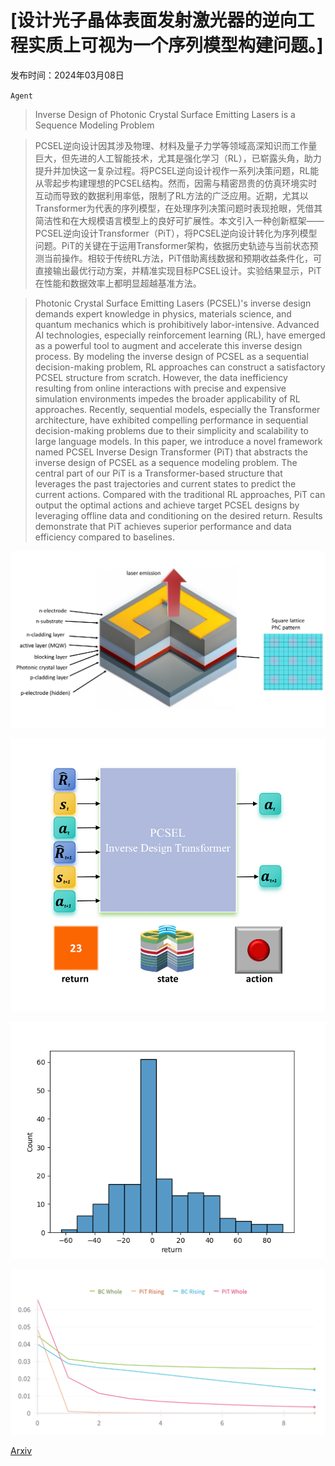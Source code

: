 # [设计光子晶体表面发射激光器的逆向工程实质上可视为一个序列模型构建问题。]

发布时间：2024年03月08日

`Agent`

> Inverse Design of Photonic Crystal Surface Emitting Lasers is a Sequence Modeling Problem

> PCSEL逆向设计因其涉及物理、材料及量子力学等领域高深知识而工作量巨大，但先进的人工智能技术，尤其是强化学习（RL），已崭露头角，助力提升并加快这一复杂过程。将PCSEL逆向设计视作一系列决策问题，RL能从零起步构建理想的PCSEL结构。然而，因需与精密昂贵的仿真环境实时互动而导致的数据利用率低，限制了RL方法的广泛应用。近期，尤其以Transformer为代表的序列模型，在处理序列决策问题时表现抢眼，凭借其简洁性和在大规模语言模型上的良好可扩展性。本文引入一种创新框架——PCSEL逆向设计Transformer（PiT），将PCSEL逆向设计转化为序列模型问题。PiT的关键在于运用Transformer架构，依据历史轨迹与当前状态预测当前操作。相较于传统RL方法，PiT借助离线数据和预期收益条件化，可直接输出最优行动方案，并精准实现目标PCSEL设计。实验结果显示，PiT在性能和数据效率上都明显超越基准方法。

> Photonic Crystal Surface Emitting Lasers (PCSEL)'s inverse design demands expert knowledge in physics, materials science, and quantum mechanics which is prohibitively labor-intensive. Advanced AI technologies, especially reinforcement learning (RL), have emerged as a powerful tool to augment and accelerate this inverse design process. By modeling the inverse design of PCSEL as a sequential decision-making problem, RL approaches can construct a satisfactory PCSEL structure from scratch. However, the data inefficiency resulting from online interactions with precise and expensive simulation environments impedes the broader applicability of RL approaches. Recently, sequential models, especially the Transformer architecture, have exhibited compelling performance in sequential decision-making problems due to their simplicity and scalability to large language models. In this paper, we introduce a novel framework named PCSEL Inverse Design Transformer (PiT) that abstracts the inverse design of PCSEL as a sequence modeling problem. The central part of our PiT is a Transformer-based structure that leverages the past trajectories and current states to predict the current actions. Compared with the traditional RL approaches, PiT can output the optimal actions and achieve target PCSEL designs by leveraging offline data and conditioning on the desired return. Results demonstrate that PiT achieves superior performance and data efficiency compared to baselines.

![设计光子晶体表面发射激光器的逆向工程实质上可视为一个序列模型构建问题。](../../../paper_images/2403.05149/x1.png)

![设计光子晶体表面发射激光器的逆向工程实质上可视为一个序列模型构建问题。](../../../paper_images/2403.05149/x2.png)

![设计光子晶体表面发射激光器的逆向工程实质上可视为一个序列模型构建问题。](../../../paper_images/2403.05149/dataset.png)

![设计光子晶体表面发射激光器的逆向工程实质上可视为一个序列模型构建问题。](../../../paper_images/2403.05149/merged_train.png)

[Arxiv](https://arxiv.org/abs/2403.05149)